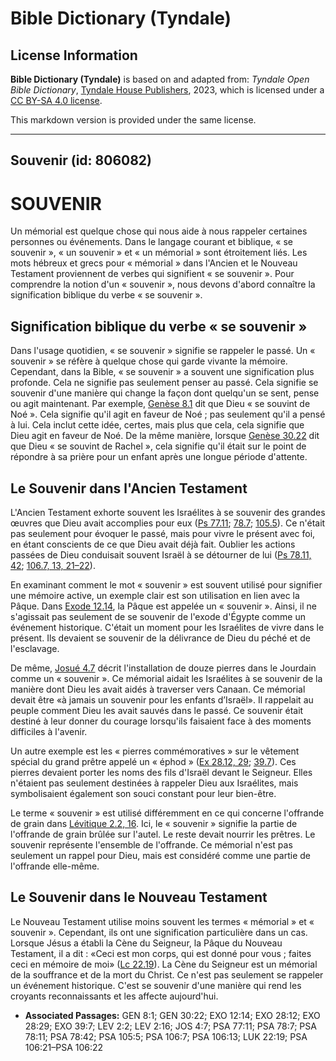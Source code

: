 # Bible Dictionary (Tyndale)

## License Information

**Bible Dictionary (Tyndale)** is based on and adapted from: _Tyndale Open Bible Dictionary_, [Tyndale House Publishers](https://tyndaleopenresources.com/), 2023, which is licensed under a [CC BY-SA 4.0 license](https://creativecommons.org/licenses/by-sa/4.0/legalcode.en).

This markdown version is provided under the same license.



--------------------------------

## Souvenir (id: 806082)

SOUVENIR
========

Un mémorial est quelque chose qui nous aide à nous rappeler certaines personnes ou événements. Dans le langage courant et biblique, « se souvenir », « un souvenir » et « un mémorial » sont étroitement liés. Les mots hébreux et grecs pour « mémorial » dans l'Ancien et le Nouveau Testament proviennent de verbes qui signifient « se souvenir ». Pour comprendre la notion d'un « souvenir », nous devons d'abord connaître la signification biblique du verbe « se souvenir ».

Signification biblique du verbe « se souvenir »
-----------------------------------------------

Dans l'usage quotidien, « se souvenir » signifie se rappeler le passé. Un « souvenir » se réfère à quelque chose qui garde vivante la mémoire. Cependant, dans la Bible, « se souvenir » a souvent une signification plus profonde. Cela ne signifie pas seulement penser au passé. Cela signifie se souvenir d'une manière qui change la façon dont quelqu'un se sent, pense ou agit maintenant. Par exemple, [Genèse 8\.1](https://ref.ly/Gen8:1) dit que Dieu « se souvint de Noé ». Cela signifie qu'il agit en faveur de Noé ; pas seulement qu'il a pensé à lui. Cela inclut cette idée, certes, mais plus que cela, cela signifie que Dieu agit en faveur de Noé. De la même manière, lorsque [Genèse 30\.22](https://ref.ly/Gen30:22) dit que Dieu « se souvint de Rachel », cela signifie qu'il était sur le point de répondre à sa prière pour un enfant après une longue période d'attente.

Le Souvenir dans l'Ancien Testament
-----------------------------------

L'Ancien Testament exhorte souvent les Israélites à se souvenir des grandes œuvres que Dieu avait accomplies pour eux ([Ps 77\.11](https://ref.ly/Ps77:11); [78\.7](https://ref.ly/Ps78:7); [105\.5](https://ref.ly/Ps105:5)). Ce n'était pas seulement pour évoquer le passé, mais pour vivre le présent avec foi, en étant conscients de ce que Dieu avait déjà fait. Oublier les actions passées de Dieu conduisait souvent Israël à se détourner de lui ([Ps 78\.11, 42](https://ref.ly/Ps78:11,Ps78:42); [106\.7, 13, 21–22](https://ref.ly/Ps106:7,Ps106:13,Ps106:21-Ps106:22)).

En examinant comment le mot « souvenir » est souvent utilisé pour signifier une mémoire active, un exemple clair est son utilisation en lien avec la Pâque. Dans [Exode 12\.14](https://ref.ly/Exod12:14), la Pâque est appelée un « souvenir ». Ainsi, il ne s'agissait pas seulement de se souvenir de l'exode d'Égypte comme un événement historique. C'était un moment pour les Israélites de vivre dans le présent. Ils devaient se souvenir de la délivrance de Dieu du péché et de l'esclavage.

De même, [Josué 4\.7](https://ref.ly/Josh4:7) décrit l'installation de douze pierres dans le Jourdain comme un « souvenir ». Ce mémorial aidait les Israélites à se souvenir de la manière dont Dieu les avait aidés à traverser vers Canaan. Ce mémorial devait être «à jamais un souvenir pour les enfants d’Israël». Il rappelait au peuple comment Dieu les avait sauvés dans le passé. Ce souvenir était destiné à leur donner du courage lorsqu'ils faisaient face à des moments difficiles à l'avenir.

Un autre exemple est les « pierres commémoratives » sur le vêtement spécial du grand prêtre appelé un « éphod » ([Ex 28\.12, 29](https://ref.ly/Exod28:12,Exod28:29); [39\.7](https://ref.ly/Exod39:7)). Ces pierres devaient porter les noms des fils d'Israël devant le Seigneur. Elles n'étaient pas seulement destinées à rappeler Dieu aux Israélites, mais symbolisaient également son souci constant pour leur bien\-être.

Le terme « souvenir » est utilisé différemment en ce qui concerne l'offrande de grain dans [Lévitique 2\.2, 16](https://ref.ly/Lev2:2,Lev2:16). Ici, le « souvenir » signifie la partie de l'offrande de grain brûlée sur l'autel. Le reste devait nourrir les prêtres. Le souvenir représente l'ensemble de l'offrande. Ce mémorial n'est pas seulement un rappel pour Dieu, mais est considéré comme une partie de l'offrande elle\-même.

Le Souvenir dans le Nouveau Testament
-------------------------------------

Le Nouveau Testament utilise moins souvent les termes « mémorial » et « souvenir ». Cependant, ils ont une signification particulière dans un cas. Lorsque Jésus a établi la Cène du Seigneur, la Pâque du Nouveau Testament, il a dit : «Ceci est mon corps, qui est donné pour vous ; faites ceci en mémoire de moi» ([Lc 22\.19](https://ref.ly/Luke22:19)). La Cène du Seigneur est un mémorial de la souffrance et de la mort du Christ. Ce n'est pas seulement se rappeler un événement historique. C'est se souvenir d'une manière qui rend les croyants reconnaissants et les affecte aujourd'hui.

* **Associated Passages:** GEN 8:1; GEN 30:22; EXO 12:14; EXO 28:12; EXO 28:29; EXO 39:7; LEV 2:2; LEV 2:16; JOS 4:7; PSA 77:11; PSA 78:7; PSA 78:11; PSA 78:42; PSA 105:5; PSA 106:7; PSA 106:13; LUK 22:19; PSA 106:21–PSA 106:22

